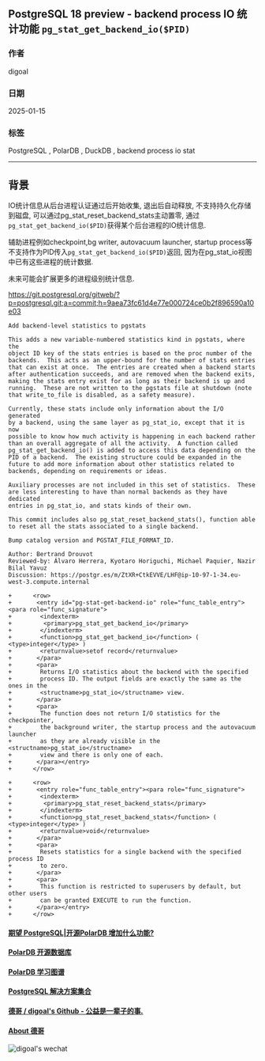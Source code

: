 ## PostgreSQL 18 preview - backend process IO 统计功能 `pg_stat_get_backend_io($PID)`      
                                                                                          
### 作者                                                              
digoal                                                              
                                                                     
### 日期                                                                   
2025-01-15                                                         
                                                                  
### 标签                                                                
PostgreSQL , PolarDB , DuckDB , backend process io stat       
                                                                                         
----                                                                  
                                                                                
## 背景       
  
IO统计信息从后台进程认证通过后开始收集, 退出后自动释放, 不支持持久化存储到磁盘, 可以通过pg_stat_reset_backend_stats主动置零, 通过`pg_stat_get_backend_io($PID)`获得某个后台进程的IO统计信息.  
  
辅助进程例如checkpoint,bg writer, autovacuum launcher, startup process等不支持作为PID传入`pg_stat_get_backend_io($PID)`返回, 因为在pg_stat_io视图中已有这些进程的统计数据.   
  
未来可能会扩展更多的进程级别统计信息.  
  
https://git.postgresql.org/gitweb/?p=postgresql.git;a=commit;h=9aea73fc61d4e77e000724ce0b2f896590a10e03  
```  
Add backend-level statistics to pgstats  
  
This adds a new variable-numbered statistics kind in pgstats, where the  
object ID key of the stats entries is based on the proc number of the  
backends.  This acts as an upper-bound for the number of stats entries  
that can exist at once.  The entries are created when a backend starts  
after authentication succeeds, and are removed when the backend exits,  
making the stats entry exist for as long as their backend is up and  
running.  These are not written to the pgstats file at shutdown (note  
that write_to_file is disabled, as a safety measure).  
  
Currently, these stats include only information about the I/O generated  
by a backend, using the same layer as pg_stat_io, except that it is now  
possible to know how much activity is happening in each backend rather  
than an overall aggregate of all the activity.  A function called  
pg_stat_get_backend_io() is added to access this data depending on the  
PID of a backend.  The existing structure could be expanded in the  
future to add more information about other statistics related to  
backends, depending on requirements or ideas.  
  
Auxiliary processes are not included in this set of statistics.  These  
are less interesting to have than normal backends as they have dedicated  
entries in pg_stat_io, and stats kinds of their own.  
  
This commit includes also pg_stat_reset_backend_stats(), function able  
to reset all the stats associated to a single backend.  
  
Bump catalog version and PGSTAT_FILE_FORMAT_ID.  
  
Author: Bertrand Drouvot  
Reviewed-by: Álvaro Herrera, Kyotaro Horiguchi, Michael Paquier, Nazir  
Bilal Yavuz  
Discussion: https://postgr.es/m/ZtXR+CtkEVVE/LHF@ip-10-97-1-34.eu-west-3.compute.internal  
```  
  
```  
+      <row>  
+       <entry id="pg-stat-get-backend-io" role="func_table_entry"><para role="func_signature">  
+        <indexterm>  
+         <primary>pg_stat_get_backend_io</primary>  
+        </indexterm>  
+        <function>pg_stat_get_backend_io</function> ( <type>integer</type> )  
+        <returnvalue>setof record</returnvalue>  
+       </para>  
+       <para>  
+        Returns I/O statistics about the backend with the specified  
+        process ID. The output fields are exactly the same as the ones in the  
+        <structname>pg_stat_io</structname> view.  
+       </para>  
+       <para>  
+        The function does not return I/O statistics for the checkpointer,  
+        the background writer, the startup process and the autovacuum launcher  
+        as they are already visible in the <structname>pg_stat_io</structname>  
+        view and there is only one of each.  
+       </para></entry>  
+      </row>  
```  
  
```  
+      <row>  
+       <entry role="func_table_entry"><para role="func_signature">  
+        <indexterm>  
+         <primary>pg_stat_reset_backend_stats</primary>  
+        </indexterm>  
+        <function>pg_stat_reset_backend_stats</function> ( <type>integer</type> )  
+        <returnvalue>void</returnvalue>  
+       </para>  
+       <para>  
+        Resets statistics for a single backend with the specified process ID  
+        to zero.  
+       </para>  
+       <para>  
+        This function is restricted to superusers by default, but other users  
+        can be granted EXECUTE to run the function.  
+       </para></entry>  
+      </row>  
```  
  
  
  
#### [期望 PostgreSQL|开源PolarDB 增加什么功能?](https://github.com/digoal/blog/issues/76 "269ac3d1c492e938c0191101c7238216")
  
  
#### [PolarDB 开源数据库](https://openpolardb.com/home "57258f76c37864c6e6d23383d05714ea")
  
  
#### [PolarDB 学习图谱](https://www.aliyun.com/database/openpolardb/activity "8642f60e04ed0c814bf9cb9677976bd4")
  
  
#### [PostgreSQL 解决方案集合](../201706/20170601_02.md "40cff096e9ed7122c512b35d8561d9c8")
  
  
#### [德哥 / digoal's Github - 公益是一辈子的事.](https://github.com/digoal/blog/blob/master/README.md "22709685feb7cab07d30f30387f0a9ae")
  
  
#### [About 德哥](https://github.com/digoal/blog/blob/master/me/readme.md "a37735981e7704886ffd590565582dd0")
  
  
![digoal's wechat](../pic/digoal_weixin.jpg "f7ad92eeba24523fd47a6e1a0e691b59")
  
